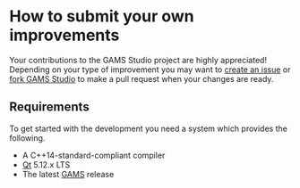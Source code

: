 # How to submit your own improvements

Your contributions to the GAMS Studio project are highly appreciated! Depending on
your type of improvement you may want to [create an issue](https://help.github.com/en/articles/creating-an-issue)
or [fork GAMS Studio](https://guides.github.com/activities/forking/) to make a pull
request when your changes are ready.

## Requirements

To get started with the development you need a system which provides the following.

* A C++14-standard-compliant compiler
* [Qt](https://www.qt.io/) 5.12.x LTS 
* The latest [GAMS](https://www.gams.com/download/) release
